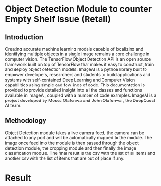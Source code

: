 # Object Detection Module to counter Empty Shelf Issue (Retail)

## Introduction
  Creating accurate machine learning models capable of localizing and identifying multiple objects in
a single image remains a core challenge in computer vision. The TensorFlow Object Detection API
is an open source framework built on top of TensorFlow that makes it easy to construct, train and
deploy object detection models.
  ImageAI is a python library built to empower developers, researchers and students to build
applications and systems with self-contained Deep Learning and Computer Vision capabilities
using simple and few lines of code. This documentation is provided to provide detailed insight into
all the classes and functions available in ImageAI, coupled with a number of code
examples. ImageAI is a project developed by Moses Olafenwa and John Olafenwa , the DeepQuest
AI team.

## Methodology
  Object Detection module takes a live camera feed, the camera can be attached to any port and will be
automatically mapped to the module. The image once feed into the module is then passed through the
object detection module, the cropping module and then finally the image classification module. The final
result is the csv with the list of all items and another csv with the list of items that are out of place if any.



# Result
